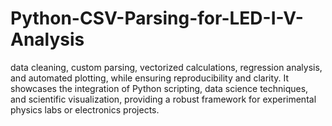 # Python-CSV-Parsing-for-LED-I-V-Analysis
data cleaning, custom parsing, vectorized calculations, regression analysis, and automated plotting, while ensuring reproducibility and clarity. It showcases the integration of Python scripting, data science techniques, and scientific visualization, providing a robust framework for experimental physics labs or electronics projects.
